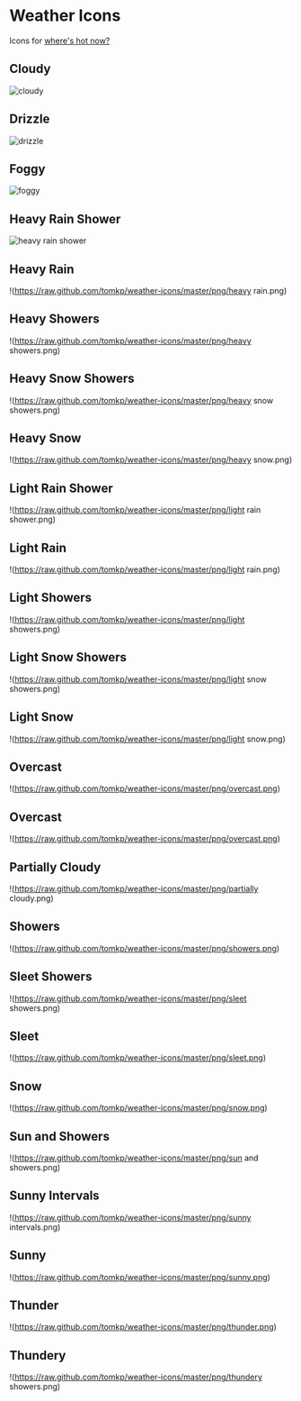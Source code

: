 # Weather Icons

  Icons for [where's hot now?](http://whereshotnow.com)

## Cloudy
![cloudy](https://raw.github.com/tomkp/weather-icons/master/png/cloudy.png)

## Drizzle
![drizzle](https://raw.github.com/tomkp/weather-icons/master/png/drizzle.png)

## Foggy
![foggy](https://raw.github.com/tomkp/weather-icons/master/png/foggy.png)

## Heavy Rain Shower
![heavy rain shower](https://raw.github.com/tomkp/weather-icons/master/png/heavy%20rain%20shower.png)

## Heavy Rain
!(https://raw.github.com/tomkp/weather-icons/master/png/heavy rain.png)

## Heavy Showers
!(https://raw.github.com/tomkp/weather-icons/master/png/heavy showers.png)

## Heavy Snow Showers
!(https://raw.github.com/tomkp/weather-icons/master/png/heavy snow showers.png)

## Heavy Snow
!(https://raw.github.com/tomkp/weather-icons/master/png/heavy snow.png)

## Light Rain Shower
!(https://raw.github.com/tomkp/weather-icons/master/png/light rain shower.png)

## Light Rain
!(https://raw.github.com/tomkp/weather-icons/master/png/light rain.png)

## Light Showers
!(https://raw.github.com/tomkp/weather-icons/master/png/light showers.png)

## Light Snow Showers
!(https://raw.github.com/tomkp/weather-icons/master/png/light snow showers.png)

## Light Snow
!(https://raw.github.com/tomkp/weather-icons/master/png/light snow.png)

## Overcast
!(https://raw.github.com/tomkp/weather-icons/master/png/overcast.png)

## Overcast
!(https://raw.github.com/tomkp/weather-icons/master/png/overcast.png)

## Partially Cloudy
!(https://raw.github.com/tomkp/weather-icons/master/png/partially cloudy.png)

## Showers
!(https://raw.github.com/tomkp/weather-icons/master/png/showers.png)

## Sleet Showers
!(https://raw.github.com/tomkp/weather-icons/master/png/sleet showers.png)

## Sleet
!(https://raw.github.com/tomkp/weather-icons/master/png/sleet.png)

## Snow
!(https://raw.github.com/tomkp/weather-icons/master/png/snow.png)

## Sun and Showers
!(https://raw.github.com/tomkp/weather-icons/master/png/sun and showers.png)

## Sunny Intervals
!(https://raw.github.com/tomkp/weather-icons/master/png/sunny intervals.png)

## Sunny
!(https://raw.github.com/tomkp/weather-icons/master/png/sunny.png)

## Thunder
!(https://raw.github.com/tomkp/weather-icons/master/png/thunder.png)

## Thundery
!(https://raw.github.com/tomkp/weather-icons/master/png/thundery showers.png)











